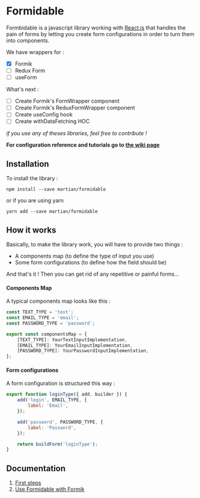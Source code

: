 Formidable
=

Formbidable is a javascript library working with [React.js](https://reactjs.org/) that handles the pain of forms by letting you create form configurations in order to turn them into components.

We have wrappers for :
- [x] Formik
- [ ] Redux Form
- [ ] useForm

What's next :
- [ ] Create Formik's FormWrapper component
- [ ] Create Formik's ReduxFormWrapper component
- [ ] Create useConfig hook
- [ ] Create withDataFetching HOC

*if you use any of theses libraries, feel free to contribute !*


**For configuration reference and tutorials go to [the wiki page](https://github.com/MartianGreed/formidable/wiki)**

Installation
-

To install the library :
```
npm install --save martian/formidable
```
or if you are using yarn
```
yarn add --save martian/formidable
```


How it works
-
Basically, to make the library work, you will have to provide two things :

- A components map (to define the type of input you use)
- Some form configurations (to define how the field should be)

And that's it ! Then you can get rid of any repetitive or painful forms...

#### Components Map
A typical components map looks like this :
```javascript
const TEXT_TYPE = 'text';
const EMAIL_TYPE = 'email';
const PASSWORD_TYPE = 'password';

export const componentsMap = {
    [TEXT_TYPE]: YourTextInputImplementation,
    [EMAIL_TYPE]: YourEmailInputImplementation,
    [PASSWORD_TYPE]: YourPasswordInputImplementation,
};
```

#### Form configurations
A form configuration is structured this way :
```javascript
export function loginType({ add, builder }) {
    add('login', EMAIL_TYPE, {
        label: 'Email',
    });

    add('password', PASSWORD_TYPE, {
        label: 'Password',
    });

    return buildForm('loginType');
}
```


Documentation
-
1. [First steps](https://github.com/MartianGreed/formidable/wiki/First-steps)
1. [Use Formidable with Formik](https://github.com/MartianGreed/formidable/wiki/Use-Formidable-with-Formik)
